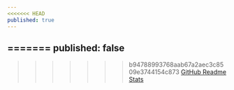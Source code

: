 ```yaml
---
<<<<<<< HEAD
published: true
---
```



=======
published: false
---

>>>>>>> b94788993768aab67a2aec3c8509e3744154c873
[GitHub Readme Stats](#https://github.com/anuraghazra/github-readme-stats)
